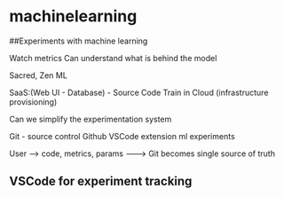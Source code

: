 # machinelearning
##Experiments with machine learning

Watch metrics
Can understand what is behind the model

Sacred, Zen ML

SaaS:(Web UI - Database) - Source Code
Train in Cloud (infrastructure provisioning)

Can we simplify the experimentation system

Git - source control
Github
VSCode extension ml experiments

User --> code, metrics, params --->
Git becomes single source of truth

## VSCode for experiment tracking

